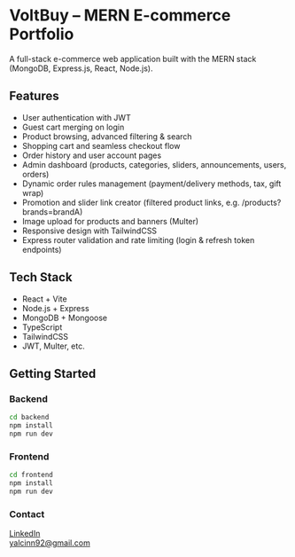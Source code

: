 # VoltBuy – MERN E-commerce Portfolio

A full-stack e-commerce web application built with the MERN stack (MongoDB, Express.js, React, Node.js).

## Features

- User authentication with JWT
- Guest cart merging on login
- Product browsing, advanced filtering & search
- Shopping cart and seamless checkout flow
- Order history and user account pages
- Admin dashboard (products, categories, sliders, announcements, users, orders)
- Dynamic order rules management (payment/delivery methods, tax, gift wrap)
- Promotion and slider link creator (filtered product links, e.g. /products?brands=brandA)
- Image upload for products and banners (Multer)
- Responsive design with TailwindCSS
- Express router validation and rate limiting (login & refresh token endpoints)

## Tech Stack

- React + Vite
- Node.js + Express
- MongoDB + Mongoose
- TypeScript
- TailwindCSS
- JWT, Multer, etc.

## Getting Started

### Backend

```bash
cd backend
npm install
npm run dev

```
### Frontend

```bash
cd frontend
npm install
npm run dev

```
### Contact
[LinkedIn](https://www.linkedin.com/in/dogukann-yalcinn-4793b823a/)  
yalcinn92@gmail.com
